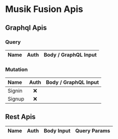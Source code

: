 # Musik Fusion Apis

## Graphql Apis

### Query

| Name | Auth | Body / GraphQL Input |
| :--- | :--: | :------------------- |

### Mutation

| Name   | Auth | Body / GraphQL Input |
| :----- | :--: | :------------------- |
| Signin | :x:  |                      |
| Signup | :x:  |                      |

## Rest Apis

| Name | Auth | Body Input | Query Params |
| :--- | :--: | :--------- | :----------- |
